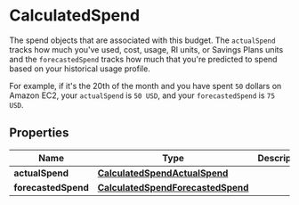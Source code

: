 

# CalculatedSpend

<p>The spend objects that are associated with this budget. The <code>actualSpend</code> tracks how much you've used, cost, usage, RI units, or Savings Plans units and the <code>forecastedSpend</code> tracks how much that you're predicted to spend based on your historical usage profile.</p> <p>For example, if it's the 20th of the month and you have spent <code>50</code> dollars on Amazon EC2, your <code>actualSpend</code> is <code>50 USD</code>, and your <code>forecastedSpend</code> is <code>75 USD</code>.</p>

## Properties

| Name | Type | Description | Notes |
|------------ | ------------- | ------------- | -------------|
|**actualSpend** | [**CalculatedSpendActualSpend**](CalculatedSpendActualSpend.md) |  |  |
|**forecastedSpend** | [**CalculatedSpendForecastedSpend**](CalculatedSpendForecastedSpend.md) |  |  [optional] |



